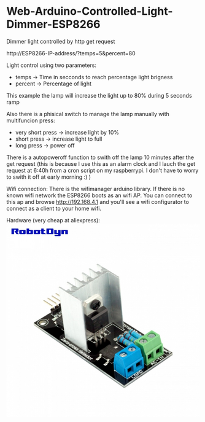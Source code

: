 # Web-Arduino-Controlled-Light-Dimmer-ESP8266
Dimmer light controlled by http get request


  http://ESP8266-IP-address/?temps=5&percent=80
  
  Light control using two parameters:
  - temps -> Time in secconds to reach percentage light brigness
  - percent -> Percentage of light
  
  This example the lamp will increase the light up to 80% during 5 seconds ramp
  
  Also there is a phisical switch to manage the lamp manually with multifuncion press:
  - very short press -> increase light by 10% 
  - short press -> increase light to full
  - long press -> power off
  
  There is a autopoweroff function to swith off the lamp 10 minutes after the get request
  (this is because I use this as an alarm clock and I lauch the get request at 6:40h from a cron script on my raspberrypi. I don't have to worry to swith it off at early morning :)  )
  
  
  Wifi connection: There is the wifimanager arduino library. If there is no known wifi network the ESP8266 boots as an wifi AP. You can connect to this ap and browse http://192.168.4.1 and you'll see a wifi configurator to connect as a client to your home wifi.
  

Hardware (very cheap at aliexpress):
![Main screeen](https://raw.githubusercontent.com/lobernat/Web-Arduino-Controlled-Light-Dimmer-ESP8266/master/dimmer.jpg)
